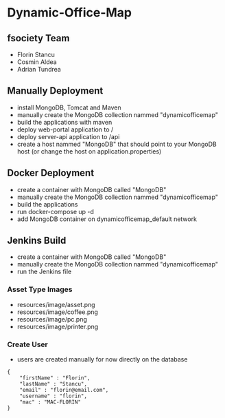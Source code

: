 # Dynamic-Office-Map

## fsociety Team ##

- Florin Stancu
- Cosmin Aldea
- Adrian Tundrea

## Manually Deployment ##

- install MongoDB, Tomcat and Maven
- manually create the MongoDB collection nammed "dynamicofficemap"
- build the applications with maven
- deploy web-portal application to /
- deploy server-api application to /api
- create a host nammed "MongoDB" that should point to your MongoDB host (or change the host on application.properties)

## Docker Deployment ##
- create a container with MongoDB called "MongoDB"
- manually create the MongoDB collection nammed "dynamicofficemap"
- build the applications
- run docker-compose up -d
- add MongoDB container on dynamicofficemap_default network

## Jenkins Build ##
- create a container with MongoDB called "MongoDB"
- manually create the MongoDB collection nammed "dynamicofficemap"
- run the Jenkins file

### Asset Type Images ###
- resources/image/asset.png
- resources/image/coffee.png
- resources/image/pc.png
- resources/image/printer.png

### Create User ###
- users are created manually for now directly on the database

```
{
    "firstName" : "Florin",
    "lastName" : "Stancu",
    "email" : "florin@email.com",
    "username" : "florin",
    "mac" : "MAC-FLORIN"
}
```